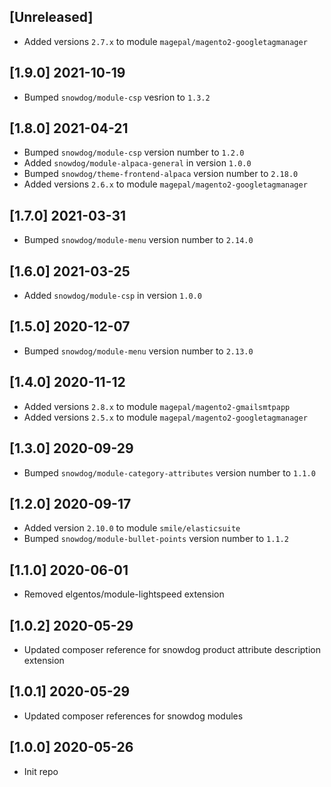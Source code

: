 ## [Unreleased]
* Added versions `2.7.x` to module `magepal/magento2-googletagmanager`

## [1.9.0] 2021-10-19
* Bumped `snowdog/module-csp` vesrion to `1.3.2`

## [1.8.0] 2021-04-21
* Bumped `snowdog/module-csp` version number to `1.2.0`
* Added `snowdog/module-alpaca-general` in version `1.0.0`
* Bumped `snowdog/theme-frontend-alpaca` version number to `2.18.0`
* Added versions `2.6.x` to module `magepal/magento2-googletagmanager`

## [1.7.0] 2021-03-31
* Bumped `snowdog/module-menu` version number to `2.14.0`

## [1.6.0] 2021-03-25
* Added `snowdog/module-csp` in version `1.0.0`

## [1.5.0] 2020-12-07
* Bumped `snowdog/module-menu` version number to `2.13.0`

## [1.4.0] 2020-11-12
* Added versions `2.8.x` to module `magepal/magento2-gmailsmtpapp`
* Added versions `2.5.x` to module `magepal/magento2-googletagmanager`

## [1.3.0] 2020-09-29
* Bumped `snowdog/module-category-attributes` version number to `1.1.0`

## [1.2.0] 2020-09-17
* Added version `2.10.0` to module `smile/elasticsuite`
* Bumped `snowdog/module-bullet-points` version number to `1.1.2`

## [1.1.0] 2020-06-01
* Removed elgentos/module-lightspeed extension

## [1.0.2] 2020-05-29
* Updated composer reference for snowdog product attribute description extension

## [1.0.1] 2020-05-29
* Updated composer references for snowdog modules

## [1.0.0] 2020-05-26
* Init repo
